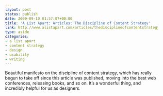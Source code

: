 ```yaml
---
layout: post
status: publish
date: 2009-09-10 01:57:07+00:00
title: 'A List Apart: Articles: The Discipline of Content Strategy'
link: http://www.alistapart.com/articles/thedisciplineofcontentstrategy/
type: aside
categories:
- a list apart
- content strategy
- design
- usability
- writing
---
```


Beautiful manifesto on the discipline of content strategy, which has really begun to take off since this article was published, moving into the best web conferences, releasing books, and so on. It’s a wonderful thing, and incredibly helpful for us as designers.
